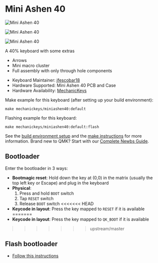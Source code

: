 # Mini Ashen 40

![Mini Ashen 40](https://i.imgur.com/0k3gFZCh.jpeg)

![Mini Ashen 40](https://i.imgur.com/B1w8qwPh.jpeg)

![Mini Ashen 40](https://i.imgur.com/LqxXW0Rh.jpeg)

A 40% keyboard with some extras
  - Arrows
  - Mini macro cluster
  - Full assembly with only through hole components

* Keyboard Maintainer: [jfescobar18](https://github.com/jfescobar18)
* Hardware Supported: Mini Ashen 40 PCB and Case
* Hardware Availability: [MechanicKeys](https://www.facebook.com/MechanicKeys-104963764775280)

Make example for this keyboard (after setting up your build environment):

    make mechanickeys/miniashen40:default

Flashing example for this keyboard:

    make mechanickeys/miniashen40:default:flash
    
See the [build environment setup](https://docs.qmk.fm/#/getting_started_build_tools) and the [make instructions](https://docs.qmk.fm/#/getting_started_make_guide) for more information. Brand new to QMK? Start with our [Complete Newbs Guide](https://docs.qmk.fm/#/newbs).

## Bootloader

Enter the bootloader in 3 ways:

* **Bootmagic reset**: Hold down the key at (0,0) in the matrix (usually the top left key or Escape) and plug in the keyboard
* **Physical**: 
  1. Press and hold `BOOT` switch
  2. Tap `RESET` switch
  3. Release `BOOT` switch
<<<<<<< HEAD
* **Keycode in layout**: Press the key mapped to `RESET` if it is available
=======
* **Keycode in layout**: Press the key mapped to `QK_BOOT` if it is available
>>>>>>> upstream/master

## Flash bootloader
* [Follow this instructions](https://github.com/jfescobar18/USBaspLoader)
